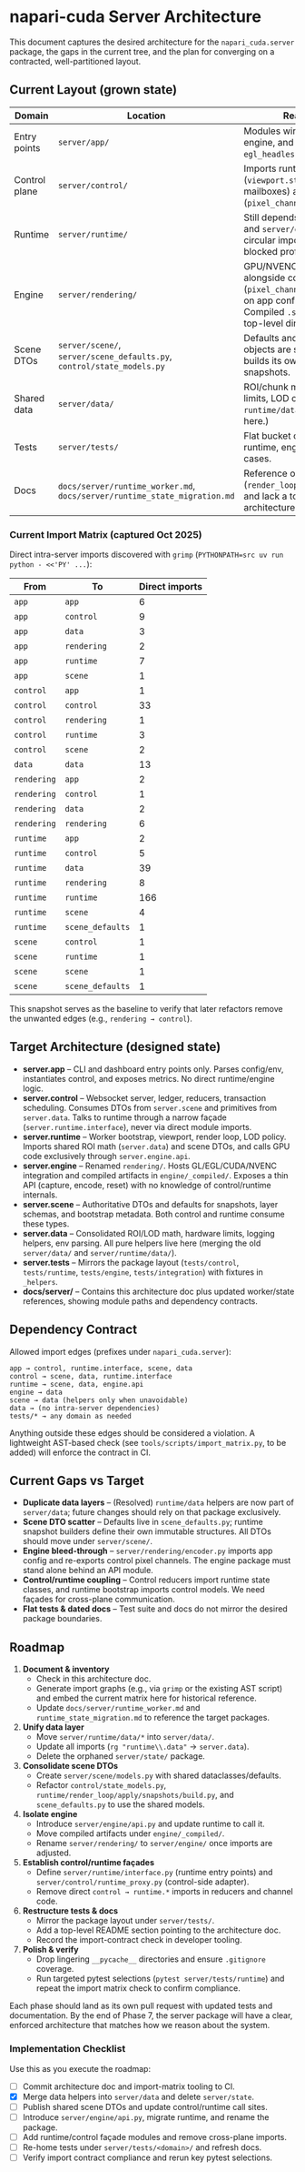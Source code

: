 # napari-cuda Server Architecture

This document captures the desired architecture for the `napari_cuda.server`
package, the gaps in the current tree, and the plan for converging on a
contracted, well-partitioned layout.

## Current Layout (grown state)

| Domain | Location | Reality today |
| --- | --- | --- |
| Entry points | `server/app/` | Modules wire control, runtime, engine, and data directly in `egl_headless_server.py`. |
| Control plane | `server/control/` | Imports runtime state types (`viewport.state`, IPC mailboxes) and engine helpers (`pixel_channel`). |
| Runtime | `server/runtime/` | Still depends on control models and `server/data` helpers; circular imports previously blocked profiling. |
| Engine | `server/rendering/` | GPU/NVENC code lives alongside control shims (`pixel_channel`) and depends on app config objects. Compiled `.so` files share the top-level directory. |
| Scene DTOs | `server/scene/`, `server/scene_defaults.py`, `control/state_models.py` | Defaults and data transfer objects are scattered; runtime builds its own ledger snapshots. |
| Shared data | `server/data/` | ROI/chunk math, hardware limits, LOD configs. (Former `runtime/data` helpers moved here.) |
| Tests | `server/tests/` | Flat bucket covering control, runtime, engine, and integration cases. |
| Docs | `docs/server/runtime_worker.md`, `docs/server/runtime_state_migration.md` | Reference old module paths (`render_loop.render_updates.*`) and lack a top-level architecture contract. |

### Current Import Matrix (captured Oct 2025)

Direct intra-server imports discovered with `grimp` (`PYTHONPATH=src uv run python - <<'PY' ...`):

| From | To | Direct imports |
| --- | --- | --- |
| `app` | `app` | 6 |
| `app` | `control` | 9 |
| `app` | `data` | 3 |
| `app` | `rendering` | 2 |
| `app` | `runtime` | 7 |
| `app` | `scene` | 1 |
| `control` | `app` | 1 |
| `control` | `control` | 33 |
| `control` | `rendering` | 1 |
| `control` | `runtime` | 3 |
| `control` | `scene` | 2 |
| `data` | `data` | 13 |
| `rendering` | `app` | 2 |
| `rendering` | `control` | 1 |
| `rendering` | `data` | 2 |
| `rendering` | `rendering` | 6 |
| `runtime` | `app` | 2 |
| `runtime` | `control` | 5 |
| `runtime` | `data` | 39 |
| `runtime` | `rendering` | 8 |
| `runtime` | `runtime` | 166 |
| `runtime` | `scene` | 4 |
| `runtime` | `scene_defaults` | 1 |
| `scene` | `control` | 1 |
| `scene` | `runtime` | 1 |
| `scene` | `scene` | 1 |
| `scene` | `scene_defaults` | 1 |

This snapshot serves as the baseline to verify that later refactors remove the unwanted edges (e.g., `rendering → control`).

## Target Architecture (designed state)

- **server.app** – CLI and dashboard entry points only. Parses config/env, instantiates control, and exposes metrics. No direct runtime/engine logic.
- **server.control** – Websocket server, ledger, reducers, transaction scheduling. Consumes DTOs from `server.scene` and primitives from `server.data`. Talks to runtime through a narrow façade (`server.runtime.interface`), never via direct module imports.
- **server.runtime** – Worker bootstrap, viewport, render loop, LOD policy. Imports shared ROI math (`server.data`) and scene DTOs, and calls GPU code exclusively through `server.engine.api`.
- **server.engine** – Renamed `rendering/`. Hosts GL/EGL/CUDA/NVENC integration and compiled artifacts in `engine/_compiled/`. Exposes a thin API (capture, encode, reset) with no knowledge of control/runtime internals.
- **server.scene** – Authoritative DTOs and defaults for snapshots, layer schemas, and bootstrap metadata. Both control and runtime consume these types.
- **server.data** – Consolidated ROI/LOD math, hardware limits, logging helpers, env parsing. All pure helpers live here (merging the old `server/data/` and `server/runtime/data/`).
- **server.tests** – Mirrors the package layout (`tests/control`, `tests/runtime`, `tests/engine`, `tests/integration`) with fixtures in `_helpers`.
- **docs/server/** – Contains this architecture doc plus updated worker/state references, showing module paths and dependency contracts.

## Dependency Contract

Allowed import edges (prefixes under `napari_cuda.server`):

```
app → control, runtime.interface, scene, data
control → scene, data, runtime.interface
runtime → scene, data, engine.api
engine → data
scene → data (helpers only when unavoidable)
data → (no intra-server dependencies)
tests/* → any domain as needed
```

Anything outside these edges should be considered a violation. A lightweight
AST-based check (see `tools/scripts/import_matrix.py`, to be added) will enforce
the contract in CI.

## Current Gaps vs Target

- **Duplicate data layers** – (Resolved) `runtime/data` helpers are now part of
  `server/data`; future changes should rely on that package exclusively.
- **Scene DTO scatter** – Defaults live in `scene_defaults.py`; runtime snapshot
  builders define their own immutable structures. All DTOs should move under
  `server/scene/`.
- **Engine bleed-through** – `server/rendering/encoder.py` imports app config
  and re-exports control pixel channels. The engine package must stand alone
  behind an API module.
- **Control/runtime coupling** – Control reducers import runtime state classes,
  and runtime bootstrap imports control models. We need façades for cross-plane
  communication.
- **Flat tests & dated docs** – Test suite and docs do not mirror the desired
  package boundaries.

## Roadmap

1. **Document & inventory**
   - Check in this architecture doc.
   - Generate import graphs (e.g., via `grimp` or the existing AST script) and
     embed the current matrix here for historical reference.
   - Update `docs/server/runtime_worker.md` and `runtime_state_migration.md`
     to reference the target packages.
2. **Unify data layer**
   - Move `server/runtime/data/*` into `server/data/`.
   - Update all imports (`rg "runtime\\.data"` → `server.data`).
   - Delete the orphaned `server/state/` package.
3. **Consolidate scene DTOs**
   - Create `server/scene/models.py` with shared dataclasses/defaults.
   - Refactor `control/state_models.py`, `runtime/render_loop/apply/snapshots/build.py`,
     and `scene_defaults.py` to use the shared models.
4. **Isolate engine**
   - Introduce `server/engine/api.py` and update runtime to call it.
   - Move compiled artifacts under `engine/_compiled/`.
   - Rename `server/rendering/` to `server/engine/` once imports are adjusted.
5. **Establish control/runtime façades**
   - Define `server/runtime/interface.py` (runtime entry points) and
     `server/control/runtime_proxy.py` (control-side adapter).
   - Remove direct `control → runtime.*` imports in reducers and channel code.
6. **Restructure tests & docs**
   - Mirror the package layout under `server/tests/`.
   - Add a top-level README section pointing to the architecture doc.
   - Record the import-contract check in developer tooling.
7. **Polish & verify**
   - Drop lingering `__pycache__` directories and ensure `.gitignore` coverage.
   - Run targeted pytest selections (`pytest server/tests/runtime`) and repeat
     the import matrix check to confirm compliance.

Each phase should land as its own pull request with updated tests and
documentation. By the end of Phase 7, the server package will have a clear,
enforced architecture that matches how we reason about the system.

### Implementation Checklist

Use this as you execute the roadmap:

- [ ] Commit architecture doc and import-matrix tooling to CI.
- [x] Merge data helpers into `server/data` and delete `server/state`.
- [ ] Publish shared scene DTOs and update control/runtime call sites.
- [ ] Introduce `server/engine/api.py`, migrate runtime, and rename the package.
- [ ] Add runtime/control façade modules and remove cross-plane imports.
- [ ] Re-home tests under `server/tests/<domain>/` and refresh docs.
- [ ] Verify import contract compliance and rerun key pytest selections.

